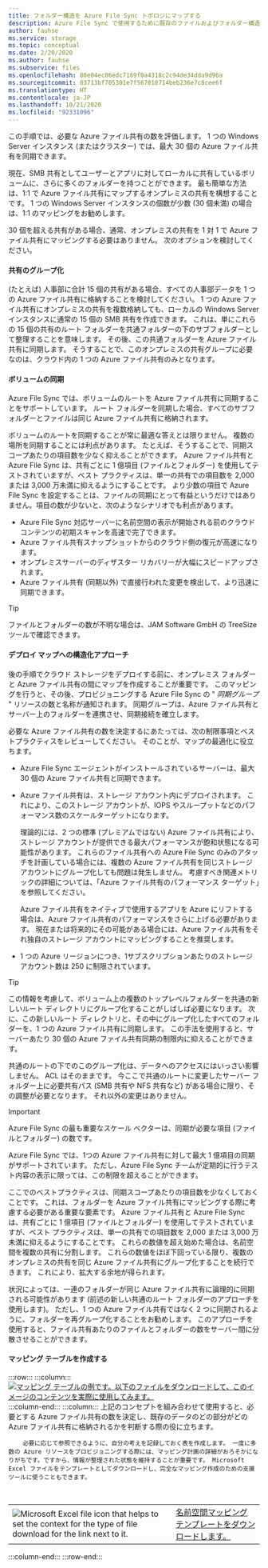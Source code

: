```yaml
---
title: フォルダー構造を Azure File Sync トポロジにマップする
description: Azure File Sync で使用するために既存のファイルおよびフォルダー構造を Azure ファイル共有にマップします。移行ドキュメント間で共有される一般的なテキスト ブロック。
author: fauhse
ms.service: storage
ms.topic: conceptual
ms.date: 2/20/2020
ms.author: fauhse
ms.subservice: files
ms.openlocfilehash: 80e04ec06edc7169f0a4318c2c94de34dda9d96a
ms.sourcegitcommit: 03713bf705301e7f567010714beb236e7c8cee6f
ms.translationtype: HT
ms.contentlocale: ja-JP
ms.lasthandoff: 10/21/2020
ms.locfileid: "92331096"
---
```

この手順では、必要な Azure ファイル共有の数を評価します。 1 つの Windows Server インスタンス (またはクラスター) では、最大 30 個の Azure ファイル共有を同期できます。

現在、SMB 共有としてユーザーとアプリに対してローカルに共有しているボリュームに、さらに多くのフォルダーを持つことができます。 最も簡単な方法は、1:1 で Azure ファイル共有にマップするオンプレミスの共有を構想することです。 1 つの Windows Server インスタンスの個数が少数 (30 個未満) の場合は、1:1 のマッピングをお勧めします。

30 個を超える共有がある場合、通常、オンプレミスの共有を 1 対 1 で Azure ファイル共有にマッピングする必要はありません。 次のオプションを検討してください。

#### <a name="share-grouping"></a>共有のグループ化

(たとえば) 人事部に合計 15 個の共有がある場合、すべての人事部データを 1 つの Azure ファイル共有に格納することを検討してください。 1 つの Azure ファイル共有にオンプレミスの共有を複数格納しても、ローカルの Windows Server インスタンスに通常の 15 個の SMB 共有を作成できます。 これは、単にこれらの 15 個の共有のルート フォルダーを共通フォルダーの下のサブフォルダーとして整理することを意味します。 その後、この共通フォルダーを Azure ファイル共有に同期します。 そうすることで、このオンプレミスの共有グループに必要なのは、クラウド内の 1 つの Azure ファイル共有のみとなります。

#### <a name="volume-sync"></a>ボリュームの同期

Azure File Sync では、ボリュームのルートを Azure ファイル共有に同期することをサポートしています。 ルート フォルダーを同期した場合、すべてのサブフォルダーとファイルは同じ Azure ファイル共有に格納されます。

ボリュームのルートを同期することが常に最適な答えとは限りません。 複数の場所を同期することには利点があります。 たとえば、そうすることで、同期スコープあたりの項目数を少なく抑えることができます。 Azure ファイル共有と Azure File Sync は、共有ごとに 1 億項目 (ファイルとフォルダー) を使用してテストされていますが、ベスト プラクティスは、単一の共有での項目数を 2,000 または 3,000 万未満に抑えるようにすることです。 より少数の項目で Azure File Sync を設定することは、ファイルの同期にとって有益というだけではありません。項目の数が少ないと、次のようなシナリオでも利点があります。

* Azure File Sync 対応サーバーに名前空間の表示が開始される前のクラウド コンテンツの初期スキャンを高速で完了できます。
* Azure ファイル共有スナップショットからのクラウド側の復元が高速になります。
* オンプレミスサーバーのディザスター リカバリーが大幅にスピードアップされます。
* Azure ファイル共有 (同期以外) で直接行われた変更を検出して、より迅速に同期できます。

> [!TIP]
> ファイルとフォルダーの数が不明な場合は、JAM Software GmbH の TreeSize ツールで確認できます。

#### <a name="a-structured-approach-to-a-deployment-map"></a>デプロイ マップへの構造化アプローチ

後の手順でクラウド ストレージをデプロイする前に、オンプレミス フォルダーと Azure ファイル共有の間にマップを作成することが重要です。 このマッピングを行うと、その後、プロビジョニングする Azure File Sync の " *同期グループ* " リソースの数と名称が通知されます。 同期グループは、Azure ファイル共有とサーバー上のフォルダーを連携させ、同期接続を確立します。

必要な Azure ファイル共有の数を決定するにあたっては、次の制限事項とベストプラクティスをレビューしてください。 そのことが、マップの最適化に役立ちます。

* Azure File Sync エージェントがインストールされているサーバーは、最大 30 個の Azure ファイル共有と同期できます。
* Azure ファイル共有は、ストレージ アカウント内にデプロイされます。 これにより、このストレージ アカウントが、IOPS やスループットなどのパフォーマンス数のスケールターゲットになります。 

  理論的には、2 つの標準 (プレミアムではない) Azure ファイル共有により、ストレージ アカウントが提供できる最大パフォーマンスが飽和状態になる可能性があります。 これらのファイル共有への Azure File Sync のみのアタッチを計画している場合には、複数の Azure ファイル共有を同じストレージ アカウントにグループ化しても問題は発生しません。 考慮すべき関連メトリックの詳細については、「Azure ファイル共有のパフォーマンス ターゲット」を参照してください。 

  Azure ファイル共有をネイティブで使用するアプリを Azure にリフトする場合は、Azure ファイル共有のパフォーマンスをさらに上げる必要があります。 現在または将来的にその可能がある場合には、Azure ファイル共有をそれ独自のストレージ アカウントにマッピングすることを推奨します。
* 1 つの Azure リージョンにつき、1サブスクリプションあたりのストレージ アカウント数は 250 に制限されています。

> [!TIP]
> この情報を考慮して、ボリューム上の複数のトップレベルフォルダーを共通の新しいルート ディレクトリにグループ化することがしばしば必要になります。 次に、この新しいルート ディレクトリと、その中にグループ化したすべてのフォルダーを、1 つの Azure ファイル共有に同期します。 この手法を使用すると、サーバーあたり 30 個の Azure ファイル共有同期の制限内に抑えることができます。
>
> 共通のルートの下でのこのグループ化は、データへのアクセスにはいっさい影響しません。 ACL はそのままです。 今ここで共通のルートに変更したサーバー フォルダー上に必要共有パス (SMB 共有や NFS 共有など) がある場合に限り、その調整が必要となります。 それ以外の変更はありません。

> [!IMPORTANT]
> Azure File Sync の最も重要なスケール ベクターは、同期が必要な項目 (ファイルとフォルダー) の数です。

Azure File Sync では、1つの Azure ファイル共有に対して最大 1 億項目の同期がサポートされています。 ただし、Azure File Sync チームが定期的に行うテスト内容の表示に限っては、この制限を超えることができます。

ここでのベストプラクティスは、同期スコープあたりの項目数を少なくしておくことです。 これは、フォルダーを Azure ファイル共有にマッピングする際に考慮する必要がある重要な要素です。 Azure ファイル共有と Azure File Sync は、共有ごとに 1 億項目 (ファイルとフォルダー) を使用してテストされていますが、ベスト プラクティスは、単一の共有での項目数を 2,000 または 3,000 万未満に抑えるようにすることです。 これらの数値を超え始めた場合は、名前空間を複数の共有に分割します。 これらの数値をほぼ下回っている限り、複数のオンプレミスの共有を同じ Azure ファイル共有にグループ化することを続行できます。 これにより、拡大する余地が得られます。

状況によっては、一連のフォルダーが同じ Azure ファイル共有に論理的に同期される可能性があります (前述の新しい共通のルート フォルダーのアプローチを使用します)。 ただし、1 つの Azure ファイル共有ではなく 2 つに同期されるように、フォルダーを再グループ化することをお勧めします。 このアプローチを使用すると、ファイル共有あたりのファイルとフォルダーの数をサーバー間に分散させることができます。

#### <a name="create-a-mapping-table"></a>マッピング テーブルを作成する

:::row:::
    :::column:::
        [![マッピング テーブルの例です。以下のファイルをダウンロードして、このイメージのコンテンツを実際に使用してみます。](media/storage-files-migration-namespace-mapping/namespace-mapping.png)](media/storage-files-migration-namespace-mapping/namespace-mapping-expanded.png#lightbox)
    :::column-end:::
    :::column:::
        上記のコンセプトを組み合わせて使用すると、必要とする Azure ファイル共有の数を決定し、既存のデータのどの部分がどの Azure ファイル共有に格納されるかを判断する際の役に立ちます。
        
        必要に応じて参照できるように、自分の考えを記録しておく表を作成します。 一度に多数の Azure リソースをプロビジョニングする際には、マッピング計画の詳細がおろそかになりがちです。ですから、情報が整理された状態を維持することが重要です。 Microsoft Excel ファイルをテンプレートとしてダウンロードし、完全なマッピング作成のための支援ツールに使うこともできます。

[//]: # (HTML 表示は、入れ子になった2列のテーブルを追加するための唯一の方法です。ここでは、作業イメージの解析とテキスト/ハイパーリンクが同じ行にあります。)

<br>
<table>
    <tr>
        <td>
            <img src="media/storage-files-migration-namespace-mapping/excel.png" alt="Microsoft Excel file icon that helps to set the context for the type of file download for the link next to it.">
        </td>
        <td>
            <a href="https://download.microsoft.com/download/1/8/D/18DC8184-E7E2-45EF-823F-F8A36B9FF240/Azure File Sync - Namespace Mapping.xlsx">名前空間マッピング テンプレートをダウンロードします。</a>
        </td>
    </tr>
</table>
    :::column-end:::
:::row-end:::
